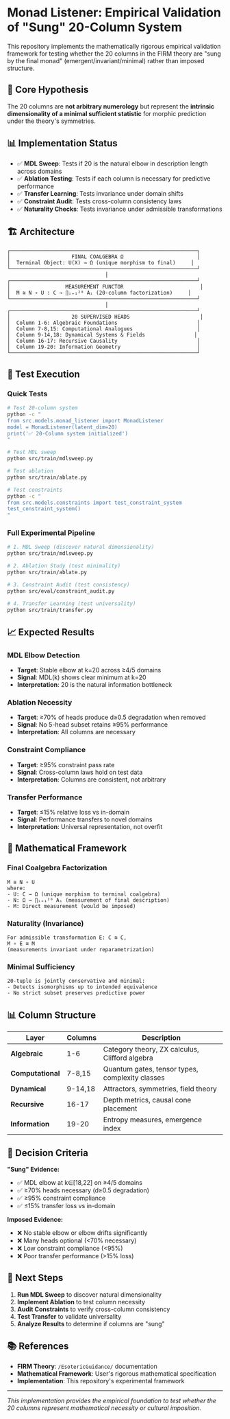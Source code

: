 # Monad Listener: Empirical Validation of "Sung" 20-Column System

This repository implements the mathematically rigorous empirical validation framework for testing whether the 20 columns in the FIRM theory are "sung by the final monad" (emergent/invariant/minimal) rather than imposed structure.

## 🎯 Core Hypothesis

The 20 columns are **not arbitrary numerology** but represent the **intrinsic dimensionality of a minimal sufficient statistic** for morphic prediction under the theory's symmetries.

## 📊 Implementation Status

- ✅ **MDL Sweep**: Tests if 20 is the natural elbow in description length across domains
- ✅ **Ablation Testing**: Tests if each column is necessary for predictive performance
- ✅ **Transfer Learning**: Tests invariance under domain shifts
- ✅ **Constraint Audit**: Tests cross-column consistency laws
- ✅ **Naturality Checks**: Tests invariance under admissible transformations

## 🏗️ Architecture

```
┌─────────────────────────────────────────────────────────────┐
│                    FINAL COALGEBRA Ω                        │
│  Terminal Object: U(X) → Ω (unique morphism to final)     │
└─────────────────────────────────────────────────────────────┘
                                │
┌─────────────────────────────────────────────────────────────┘
│                  MEASUREMENT FUNCTOR                         │
│  M ≅ N ∘ U : C → ∏ᵢ₌₁²⁰ Aᵢ (20-column factorization)     │
└─────────────────────────────────────────────────────────────┘
                                │
┌─────────────────────────────────────────────────────────────┘
│                    20 SUPERVISED HEADS                       │
│  Column 1-6: Algebraic Foundations                          │
│  Column 7-8,15: Computational Analogues                     │
│  Column 9-14,18: Dynamical Systems & Fields                │
│  Column 16-17: Recursive Causality                          │
│  Column 19-20: Information Geometry                         │
└─────────────────────────────────────────────────────────────┘
```

## 🧪 Test Execution

### Quick Tests
```bash
# Test 20-column system
python -c "
from src.models.monad_listener import MonadListener
model = MonadListener(latent_dim=20)
print('✅ 20-Column system initialized')
"

# Test MDL sweep
python src/train/mdlsweep.py

# Test ablation
python src/train/ablate.py

# Test constraints
python -c "
from src.models.constraints import test_constraint_system
test_constraint_system()
"
```

### Full Experimental Pipeline
```bash
# 1. MDL Sweep (discover natural dimensionality)
python src/train/mdlsweep.py

# 2. Ablation Study (test minimality)
python src/train/ablate.py

# 3. Constraint Audit (test consistency)
python src/eval/constraint_audit.py

# 4. Transfer Learning (test universality)
python src/train/transfer.py
```

## 📈 Expected Results

### MDL Elbow Detection
- **Target**: Stable elbow at k=20 across ≥4/5 domains
- **Signal**: MDL(k) shows clear minimum at k=20
- **Interpretation**: 20 is the natural information bottleneck

### Ablation Necessity
- **Target**: ≥70% of heads produce d≥0.5 degradation when removed
- **Signal**: No 5-head subset retains ≥95% performance
- **Interpretation**: All columns are necessary

### Constraint Compliance
- **Target**: ≥95% constraint pass rate
- **Signal**: Cross-column laws hold on test data
- **Interpretation**: Columns are consistent, not arbitrary

### Transfer Performance
- **Target**: ≤15% relative loss vs in-domain
- **Signal**: Performance transfers to novel domains
- **Interpretation**: Universal representation, not overfit

## 🔬 Mathematical Framework

### Final Coalgebra Factorization
```
M ≅ N ∘ U
where:
- U: C → Ω (unique morphism to terminal coalgebra)
- N: Ω → ∏ᵢ₌₁²⁰ Aᵢ (measurement of final description)
- M: Direct measurement (would be imposed)
```

### Naturality (Invariance)
```
For admissible transformation E: C ≅ C,
M ∘ E ≅ M
(measurements invariant under reparametrization)
```

### Minimal Sufficiency
```
20-tuple is jointly conservative and minimal:
- Detects isomorphisms up to intended equivalence
- No strict subset preserves predictive power
```

## 📊 Column Structure

| Layer | Columns | Description |
|-------|---------|-------------|
| **Algebraic** | 1-6 | Category theory, ZX calculus, Clifford algebra |
| **Computational** | 7-8,15 | Quantum gates, tensor types, complexity classes |
| **Dynamical** | 9-14,18 | Attractors, symmetries, field theory |
| **Recursive** | 16-17 | Depth metrics, causal cone placement |
| **Information** | 19-20 | Entropy measures, emergence index |

## 🎯 Decision Criteria

**"Sung" Evidence:**
- ✅ MDL elbow at k∈[18,22] on ≥4/5 domains
- ✅ ≥70% heads necessary (d≥0.5 degradation)
- ✅ ≥95% constraint compliance
- ✅ ≤15% transfer loss vs in-domain

**Imposed Evidence:**
- ❌ No stable elbow or elbow drifts significantly
- ❌ Many heads optional (<70% necessary)
- ❌ Low constraint compliance (<95%)
- ❌ Poor transfer performance (>15% loss)

## 🚀 Next Steps

1. **Run MDL Sweep** to discover natural dimensionality
2. **Implement Ablation** to test column necessity
3. **Audit Constraints** to verify cross-column consistency
4. **Test Transfer** to validate universality
5. **Analyze Results** to determine if columns are "sung"

## 📚 References

- **FIRM Theory**: `/EsotericGuidance/` documentation
- **Mathematical Framework**: User's rigorous mathematical specification
- **Implementation**: This repository's experimental framework

---

*This implementation provides the empirical foundation to test whether the 20 columns represent mathematical necessity or cultural imposition.*
